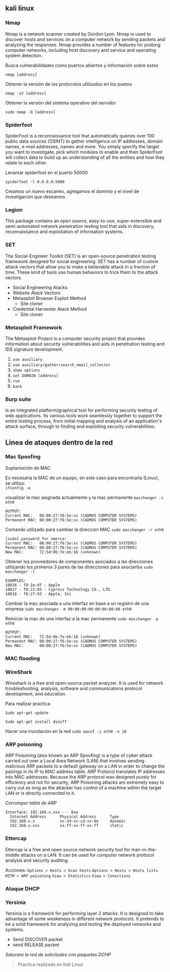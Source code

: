 ## kali linux

### Nmap
Nmap is a network scanner created by Gordon Lyon. Nmap is used to discover hosts and services on a computer network by sending packets and analyzing the responses. Nmap provides a number of features for probing computer networks, including host discovery and service and operating system detection.

Busca vulnerabilidades como puertos abiertos y información sobre estos

`nmap [address]`

Obtener la versión de los protocolos utilizados en los puetos

`nmap -sV [address]`

Obtener la versión del sistema operativo del servidor

`sudo nmap -O [address]`

### Spiderfoot
SpiderFoot is a reconnaissance tool that automatically queries over 100 public data sources (OSINT) to gather intelligence on IP addresses, domain names, e-mail addresses, names and more. You simply specify the target you want to investigate, pick which modules to enable and then SpiderFoot will collect data to build up an understanding of all the entities and how they relate to each other.

Levantar spiderfoot en el puerto 50000

`spiderfoot -l 0.0.0.0:5000`

Creamos un nuevo escaneo, agregamos el dominio y el nivel de investigación que deseamos

### Legion
This package contains an open source, easy-to-use, super-extensible and semi-automated network penetration testing tool that aids in discovery, reconnaissance and exploitation of information systems.

### SET
The Social-Engineer Toolkit (SET) is an open-source penetration testing framework designed for social engineering. SET has a number of custom attack vectors that allow you to make a believable attack in a fraction of time. These kind of tools use human behaviors to trick them to the attack vectors.

- Social Engineering Atacks
- Website Atack Vectors
- Metasploit Browser Exploit Method
   - Site cloner
- Credential Harvester Atack Method
   - Site cloner

### Metasploit Framework
The Metasploit Project is a computer security project that provides information about security vulnerabilities and aids in penetration testing and IDS signature development. 

1. `use auxiliary`
2. `use auxiliary/gather/search_email_collector`
3. `show options`
4. `set DOMAIN [address]`
5. `run`
6. `back`

### Burp suite
Is an integrated platform/graphical tool for performing security testing of web applications. Its various tools work seamlessly together to support the entire testing process, from initial mapping and analysis of an application's attack surface, through to finding and exploiting security vulnerabilities.

## Linea de ataques dentro de la red

###  Mac Spoofing
Suplantación de MAC

Es necesaria la MAC de un equipo, en este caso para encontrarla (Linux), se utiliza:   
```ifconfig -a``` 

visualizar la mac asignada actualmente y la mac permanente
```macchanger -s eth0```

```
OUTPUT:
Current MAC:   08:00:27:f6:5e:xx (CADMUS COMPUTER SYSTEMS)
Permanent MAC: 08:00:27:f6:5e:xx (CADMUS COMPUTER SYSTEMS)
```

Comando utilizado para cambiar la direccion MAC
```sudo macchanger -r eth0```

```
[sudo] password for xmerca: 
Current MAC:   08:00:27:f6:5e:xx (CADMUS COMPUTER SYSTEMS)
Permanent MAC: 08:00:27:f6:5e:xx (CADMUS COMPUTER SYSTEMS)
New MAC:       72:5d:0b:7e:eb:16 (unknown)
```

Obtener los proveedores de componentes asociados a las direcciones utilizando los primeros 3 pares de las direcciones para asociarlos
```sudo macchanger -l```

```
EXAMPLES:
18816 - f8:1e:df - Apple
18817 - f8:22:85 - Cypress Technology CO., LTD.
18818 - f8:27:93 - Apple, Inc
```

Cambiar la mac asociada a una interfaz en base a un registro de una empresa
```sudo macchanger -m 00:00:00:00:00:00:00:00 eth0```

Reiniciar la mac de una interfaz a la mac permanente
```sudo macchanger -p eth0```

```
OUTPUT:
Current MAC:   72:5d:0b:7e:eb:16 (unknown)
Permanent MAC: 08:00:27:f6:5e:xx (CADMUS COMPUTER SYSTEMS)
New MAC:       08:00:27:f6:5e:xx (CADMUS COMPUTER SYSTEMS)
```

### MAC flooding

### WireShark
Wireshark is a free and open-source packet analyzer. It is used for network troubleshooting, analysis, software and communications protocol development, and education. 

Para realizar practica:

`Sudo apt-get update`

`Sudo apt-get install dsniff`

Hacer una inundacion en la red 
```sudo macof -i eth0 -n 10```

### ARP poisoning
ARP Poisoning (also known as ARP Spoofing) is a type of cyber attack carried out over a Local Area Network (LAN) that involves sending malicious ARP packets to a default gateway on a LAN in order to change the pairings in its IP to MAC address table. ARP Protocol translates IP addresses into MAC addresses. Because the ARP protocol was designed purely for efficiency and not for security, ARP Poisoning attacks are extremely easy to carry out as long as the attacker has control of a machine within the target LAN or is directly connected to it.

*Corromper tabla de ARP*

```
Interface: 192.168.x.xxx --- 0xa
  Internet Address      Physical Address      Type
  192.168.x.x           xx-3d-xx-cd-xx-8e     dynamic
  192.168.x.xxx         xx-ff-xx-ff-xx-ff     static
```

### Ettercap
Ettercap is a free and open source network security tool for man-in-the-middle attacks on a LAN. It can be used for computer network protocol analysis and security auditing. 

Acciones:
`Options > Hosts > Scan hosts`
`Options > Hosts > Hosts lists`
`MITM > ARP poisoning`
`View > Statistics`
`View > Conections`

### Ataque DHCP 
### Yersinia
Yersinia is a framework for performing layer 2 attacks. It is designed to take advantage of some weakeness in different network protocols. It pretends to be a solid framework for analyzing and testing the deployed networks and systems.

 - Send DISCOVER packet
 - send RELEASE packet

*Saturara la red de solicitudes con paquetes DCHP*

> Practica realizada en Kali Linux